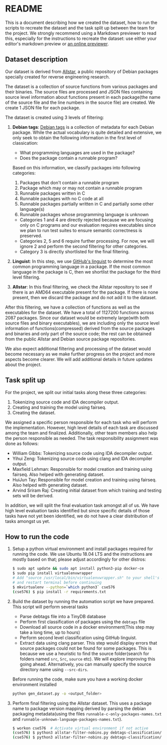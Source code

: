 # README

This is a document describing how we created the dataset, how to run the scripts to recreate the dataset and the task split up
between the team for the project. We strongly recommend using a Markdown previewer to read this, especially for the instructions to
recreate the dataset: use either your editor's markdown preview or [an online previewer](https://dillinger.io/).

## Dataset description

Our dataset is derived from [Allstar](https://allstar.jhuapl.edu), a public repository of Debian packages specially created
for reverse engineering research.

The dataset is a collection of source functions from various packages and their binaries. The source files are processed
and JSON files containing source level information about functions present in each package(the name of the source
file and the line numbers in the source file) are created. We create 1 JSON file for each package.

The dataset is created using 3 levels of filtering:

1. **Debian tags**: [Debian tags](https://wiki.debian.org/Debtags/FAQ) is a collection of metadata for each Debian package. While
   the actual vocabulary is quite detailed and extensive, we only seek to obtain the following information in the first level of
   classication:
   - What programming languages are used in the package?
   - Does the package contain a runnable program?

   Based on this information, we classify packages into following categories:

    1. Packages that don't contain a runnable program
    2. Package which may or may not contain a runnable program
    3. Runnable packages written in C
    4. Runnable packages with no C code at all
    5. Runnable packages partially written in C and partially some other language(s)
    6. Runnable packages whose programming language is unknown

    - Categories 1 and 4 are directly rejected because we are focusing only on C programs and our evaluation requires executables
      since we plan to run test suites to ensure semantic correctness is preserved.
    - Categories 2, 5 and 6 require further processing. For now, we will ignore 2 and perform the second filtering for other
      categories.
    - Category 3 is directly shortlisted for the final filtering.

2. **Linguist**: In this step, we use [GitHub's linguist](https://github.com/github/linguist) to determine the most common
   programming language in a package. If the most common language in the package is C, then we shortlist the package for the third
   level filtering.
3. **Allstar**: In this final filtering, we check the Allstar repository to see if there is an AMD64 executable present for the
   package. If there is none present, then we discard the package and do not add it to the dataset.

After this filtering, we have a collection of functions as well as the executables for the dataset. We have a total of 1127200 functions
across 2087 packages. Since our dataset would be extremely large(with both source files and binary executables), we are including
only the source level information of functions(compressed) derived from the source packages and binaries and only part
of the source code; the rest can be obtained from the public Allstar and Debian source package repositories.

We also expect additional filtering and processing of the dataset would become necessary as we make further progress on the
project and more aspects become clearer. We will add additional details in future updates about the project.

## Task split up

For the project, we split our initial tasks along these three categories:

1. Tokenizing source code and IDA decompiler output.
2. Creating and training the model using fairseq.
3. Creating the dataset.

We assigned a specific person responsible for each task who will perform the implementation. However, high level details of each
task are discussed among the team and finalized. Additionally, other team members also help the person responsible as needed. The task
responsibility assignment was done as follows:

- William Gibbs: Tokenizing source code using IDA decompiler output.
- Yihui Zeng: Tokenizing source code using clang and IDA decompiler output.
- Maxfield Lehman: Responsible for model creation and training using fairseq. Also helped with generating dataset.
- HuiJun Tay: Responsible for model creation and training using fairseq. Also helped with generating dataset.
- Arvind Sriram Raj: Creating initial dataset from which training and testing sets will be derived.

In addition, we will split the final evaluation task amongst all of us. We have high level evaluation tasks identified but
since specific details of those tasks have not yet been identified, we do not have a clear distribution of tasks amongst us yet.

## How to run the code

1. Setup a python virtual environment and install packages required for running the code. We use Ubuntu 18.04 LTS and the
   instructions are mostly based on that; please adjust accordingly for other distros:

   ```bash
   $ sudo apt update && sudo apt install python3-pip docker-ce
   $ sudo pip install virtualenvwrapper
   # Add "source /usr/local/bin/virtualenvwrapper.sh" to your shell's RC($HOME/.bashrc, $HOME/.zshrc etc) file
   # and restart terminal before continuing
   $ mkvirtualenv --python=`which python3` cse576
   (cse576) $ pip install -r requirements.txt
   ```
2. Build the dataset by running the automation script we have prepared. This script will perform several tasks
   - Parse debtags file into a TinyDB database
   - Perform first classification of packages using the `debtags` file
   - Download all source code in a docker environment(This step may take a long time, up to hours)
   - Perform second level classification using GitHub linguist.
   - Extract data using clang parser. This step would display errors that source packages could not be found for some packages. This
       is because we use a heuristic to find the source folder(search for folders named `src`, `Src`, `source` etc). We will explore
       improving this going ahead. Alternatively, you can manually specify the source directory name using `--src-dirs`.

   Before running the code, make sure you have a working docker environment installed
   ```bash
   python gen_dataset.py -o <output_folder>
   ```

3. Perform final filtering using the Allstar dataset. This uses a package name to package version mapping derived by
   parsing the debian packaging metadata(using the files `runnable-c-only-packages-names.txt` and
   `runnable-unknown-language-packages-names.txt`).

    ```bash
    $ workon cse576  # Activate virtual environment if not active
    (cse576) $ python3 allstar-filter-nobins.py debtags-classification/runnable-c-only-packages
    (cse576) $ python3 allstar-filter-nobins.py debtags-classification/runnable-unknown-language-packages
    ```

